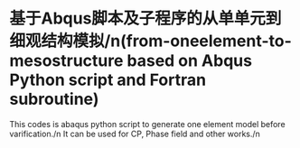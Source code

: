 # 基于Abqus脚本及子程序的从单单元到细观结构模拟/n(from-oneelement-to-mesostructure based on Abqus Python script and Fortran subroutine)


This codes is abaqus python script to generate one element model before varification./n
It can be used for CP, Phase field and other works./n
